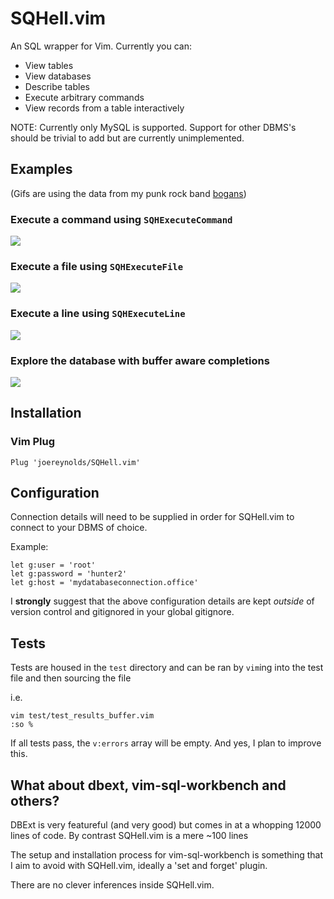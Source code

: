 # SQHell.vim

An SQL wrapper for Vim.
Currently you can:

- View tables
- View databases
- Describe tables
- Execute arbitrary commands
- View records from a table interactively

NOTE: Currently only MySQL is supported. Support for other DBMS's should be trivial to add but are currently unimplemented.

## Examples

(Gifs are using the data from my punk rock band [bogans](http://bogans.uk))
### Execute a command using `SQHExecuteCommand`

![](https://i.imgur.com/AUEhN2C.gif)

### Execute a file using `SQHExecuteFile`

![](https://i.imgur.com/67nONqC.gif)

### Execute a line using `SQHExecuteLine`

![](https://i.imgur.com/j3m62am.gif)

### Explore the database with buffer aware completions

![](https://i.imgur.com/E12LHnA.gif)

## Installation


### Vim Plug

```
Plug 'joereynolds/SQHell.vim'
```

## Configuration

Connection details will need to be supplied in order for SQHell.vim to connect
to your DBMS of choice.

Example:

```
let g:user = 'root'
let g:password = 'hunter2'
let g:host = 'mydatabaseconnection.office'
```

I **strongly** suggest that the above configuration details are kept *outside*
of version control and gitignored in your global gitignore.

## Tests

Tests are housed in the `test` directory and can be ran by
`vim`ing into the test file and then sourcing the file

i.e.

```
vim test/test_results_buffer.vim
:so %
```

If all tests pass, the `v:errors` array will be empty.
And yes, I plan to improve this.

## What about dbext, vim-sql-workbench and others?

DBExt is very featureful (and very good) but comes in at a whopping 12000 lines
of code. By contrast SQHell.vim is a mere ~100 lines

The setup and installation process for vim-sql-workbench is something that I
aim to avoid with SQHell.vim, ideally a 'set and forget' plugin.

There are no clever inferences inside SQHell.vim.
